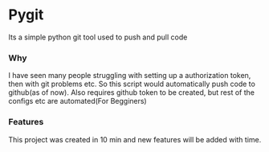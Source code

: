 # Pygit

Its a simple python git tool used to push and pull code

### Why

I have seen many people struggling with setting up a authorization token, then with git problems etc. So this
script would automatically push code to github(as of now). Also requires github token to be created, but rest of the configs etc are automated(For Begginers)

### Features

This project was created in 10 min and new features will be added with time.
